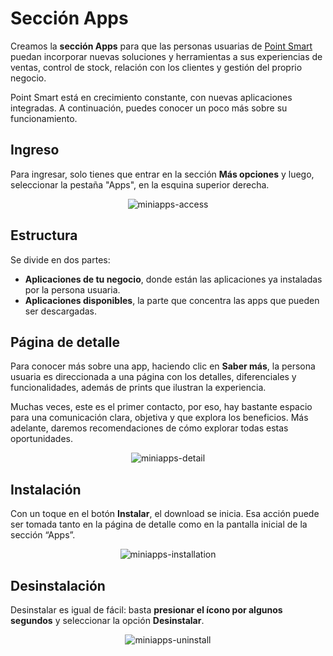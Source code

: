 # Sección Apps

Creamos la **sección Apps** para que las personas usuarias de [Point Smart](/developers/es/docs/mp-point/integration-configuration/integrate-with-pdv/introduction) puedan incorporar nuevas soluciones y herramientas a sus experiencias de ventas, control de stock, relación con los clientes y gestión del proprio negocio.

Point Smart está en crecimiento constante, con nuevas aplicaciones integradas. A continuación, puedes conocer un poco más sobre su funcionamiento.

## Ingreso

Para ingresar, solo tienes que entrar en la sección **Más opciones** y luego, seleccionar la pestaña "Apps", en la esquina superior derecha.

<center>

![miniapps-access](/mini-apps/miniapps-access-es.gif)

</center>

## Estructura

Se divide en dos partes:

* **Aplicaciones de tu negocio**, donde están las aplicaciones ya instaladas por la persona usuaria. 
* **Aplicaciones disponibles**, la parte que concentra las apps que pueden ser descargadas.

## Página de detalle

Para conocer más sobre una app, haciendo clic en **Saber más**, la persona usuaria es direccionada a una página con los detalles, diferenciales y funcionalidades, además de prints que ilustran la experiencia.

Muchas veces, este es el primer contacto, por eso, hay bastante espacio para una comunicación clara, objetiva y que explora los beneficios. Más adelante, daremos recomendaciones de cómo explorar todas estas oportunidades.

<center>

![miniapps-detail](/mini-apps/miniapps-detail-es.gif)

</center>

## Instalación

Con un toque en el botón **Instalar**, el download se inicia. Esa acción puede ser tomada tanto en la página de detalle como en la pantalla inicial de la sección “Apps”.

<center>

![miniapps-installation](/mini-apps/miniapps-installation-es.gif)

</center>

## Desinstalación

Desinstalar es igual de fácil: basta **presionar el ícono por algunos segundos** y seleccionar la opción **Desinstalar**.

<center>

![miniapps-uninstall](/mini-apps/miniapps-uninstall-pt.gif)

</center>